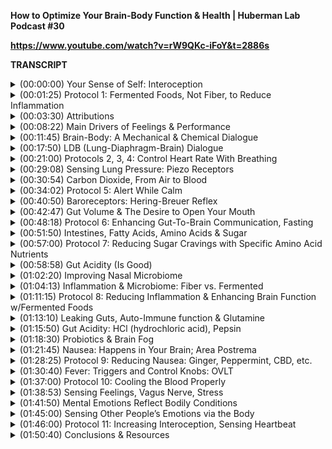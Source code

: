 **How to Optimize Your Brain-Body Function & Health | Huberman Lab Podcast #30**

**https://www.youtube.com/watch?v=rW9QKc-iFoY&t=2886s**

**TRANSCRIPT**

<details>
<summary>(00:00:00) 	Your Sense of Self: Interoception</summary>
-

'm Andrew Huberman, and I'm a professor of neurobiology and ophthalmology at Stanford School of Medicine. Today, we continue in our discussion about sensation or how we sense things. On previous episodes, we talked about sensing light and sound waves for things like vision and hearing. Today, we are going to talk about our sense of self or what's called interoception. Interoception is our sensing of our internal landscape, things like our heartbeat, our breathing, and our gut, how full our gut might happen to be, or how empty our gut might happen to be. But also our inner landscape with respect to chemistry, how acidic, or how good or bad we feel on the inside. This discussion about sense of self and interoception has many important, actionable items that relate to bodily health and brain health, and believe it or not, our ability to perform well or perform poorly in life. Indeed, it has profound influence on our rates of healing. So today we are going to talk about all the aspects of our inner landscape and how our brain and body communicate. And there will be many actionable protocols as we go along that discussion. 
</details>

<details>
<summary>(00:01:25) 	Protocol 1: Fermented Foods, Not Fiber, to Reduce Inflammation</summary>
-

Before we begin our discussion about sense of self, I want to highlight some very recently published research findings that I believe are immediately actionable and that everybody should be aware of. These are data that were published by my colleague, Justin Sonnenberg's laboratory at Stanford University School of Medicine, and the data were published in the Journal Cell, which is a very high stringency cell press journal. So phenomenal data. What this study showed was that individuals given a high fiber diet actually experienced less diversity of what's called the gut microbiome. The number of positive or health promoting bacteria in the gut was actually reduced by a high fiber diet, whereas individuals that ate just a couple of servings of fermented food each day, experience important and beneficial increases in anti-inflammatory markers. And that could be traced back to improvements in the gut microbiome diversity, the diversity of bugs, literally little bacteria that live in the gut, which might sound bad, but they are actually very health promoting. I'm going to get into all the details of this study later in the episode, but I just wanted to emphasize these findings because they are immediately actionable. I think for most people ingesting one or two servings of fermented food each day is reasonable and does not bring with it tremendous costs or tremendous inconvenience. And I think many people are ingesting high fiber diets thinking that that's the best way to improve their gut microbiome. So while these data may prove to be controversial among the folks out there in the nutrition community, that really high fiber diet, I want to just emphasize that these data were looked at in a very unbiased way. They were done with large scale screens of all sorts of inflammatory markers. There was no specific hypothesis going in. It was purely exploratory, but the data are very clear. It doesn't mean you shouldn't eat fiber doesn't mean that fiber is bad, but it really shows that eating fermented foods, just one or two servings a day, and maybe even ramping up to three or four servings per day can be very beneficial for many aspects of health. 
</details>

<details>
<summary>(00:03:30) 	Attributions</summary>
-

Before we go any further. I'd like to emphasize that this podcast is separate from my teaching and research roles at Stanford, it is however, part of my desire and effort to bring zero cost to consumer information about science and science related tools to the general public. In keeping with that theme, I'd like to thank the sponsors of today's podcast. 

Our first sponsor is Roka. Rocha makes sunglasses and eyeglasses that are of the absolutely highest quality. The company was founded by two All-American swimmers from Stanford and everything about their sunglasses and eyeglasses is developed with performance in mind. I've spent my career working on the visual system and its various functionings within the brain and within the eye, Roka sunglasses and eyeglasses are so phenomenal because they allow the visual system to do what it does best, which is to adjust to changes in what we call luminance or brightness, with many sunglasses out there and with many eyeglasses as well, if the brightness in the room changes or you get cloud cover, or you walk into a shadow, you have to take the glasses on or off, you can't see as well. But the folks at Roka really understand how the visual system works. And so they've designed their sunglasses and eyeglasses such that you never experienced that shift. You can walk into a shadow. The amount of sunlight can change. You can go into a dark room, et cetera, provided there's enough light to see you're going to see everything crystal clear. In addition you see everything crystal clear because the lens quality is terrific and the sunglasses and eyeglasses are very lightweight. So you don't even notice that they're on your face. Also the sunglasses and eyeglasses are designed for performance. You can use them while running or while cycling. Even if you sweat, they won't slip off your face. And as I mentioned before, they're very lightweight. So everything about these glasses is terrific and they have a terrific aesthetic. They have a lot of different styles to select from. And unlike a lot of performance eyeglasses out there, they won't make you look like a cyborg. You could wear them to dinner or to somebody's home. And they look really nice. If you'd like to try Roka glasses, you can go to Roka that's ROKA.com and enter the code Huberman to save 20% off your first order, that's Roka, ROKA.com and enter the code Huberman at checkout. 

Today's podcast is also brought to us by Inside Tracker. Inside Tracker is a personalized nutrition platform that analyzes data from your blood and DNA to help you better meet your health goals. I'm a big believer in getting regular blood work done for the simple reason that many of the factors that impact your immediate and long-term health can only be assessed, can only be measured from a quality blood test. And now with the advent of quality DNA tests, you can get further insight into the status of your immediate and long term health. One of the problems with a lot of blood and DNA tests that are out there, however, is you get the numbers back, you get the levels of metabolic factors, hormones, et cetera, but you don't get any information about what to do with those numbers or how to actually shift them in the direction that you want to. With Inside Tracker, they have this very easy to use dashboard and that dashboard makes it very clear, not just what your levels of hormones, et cetera are, but what actions to take in terms of nutrition or exercise or other lifestyle factors to bring those numbers into the appropriate ranges for you. If you'd like to try inside tracker, you can go to insidetracker.com/huberman. And if you do that, you'll get 25% off any of Inside Trackers plans. Just use the code Huberman at checkout. That's insidetracker.com/huberman to get 25% off any of Inside Trackers plans. 

Today's podcast is also brought to us by Headspace. Headspace is a meditation app that's backed by 25 peer reviewed published studies and has over 600,000 five-star reviews. I started meditating when I was in my teens, but for many years I found it hard to maintain a meditation practice, I don't think I'm alone with that. I think many people start meditating. They'll do it for a few weeks or a few months, or maybe even a year. And then they'll give up the meditation practice. And we know from so many peer reviewed studies that meditation has a number of very positive effects on our brain health, our ability to focus and our bodily health. So it's a great thing, we probably should all be doing it, but most of us, including myself, have found it hard to stick to a meditation practice. Then I started using the Headspace app and what I found is I could be very consistent with my meditation practice because they have meditations that are short, meditation that are medium length, and meditations that are a bit longer, all of which benefit me. The meditations that they have also are of different styles. You can try different forms of meditation. I particularly like having a guide for my meditation. It just helps me stay focused, helps me stay on track and I'm able to derive all those regular benefits of meditation and keep the practice up on a regular basis, if you want to try Headspace, you can go to headspace.com/specialoffer. And if you do that, you'll get a one month totally free trial. And with that, you'll get all of Headspace's meditations, the full library of meditations. You just go to headspace.com/special offer, and you get all of their meditations for one free month and you get to try it, if you don't like it, you can stop. But I think you will enjoy it. I certainly enjoy meditation and we know that it's very beneficial for all of us. 
</details>

<details>
<summary>(00:08:22) 	Main Drivers of Feelings & Performance</summary>
-

If you're somebody who cares about your immediate and long-term health, and if you're somebody who's interested in performance of any kind in work in relationships, et cetera, today's topic I believe is among the more important ones for you. Of all the topics I could cover, this thing that we call sense of self, which is also called interoception has perhaps the most foundational level of importance for all that. We feel all that we do and all that we are capable of doing. In fact I will go so far as to say that interoception or our ability to sense our inner real estate is right there next to sleep. And perhaps one other feature of our health and bodily function that primary early determine how good we feel in the now in the short term, and in the longterm, and sets the stage for everything we are capable of doing. And if we don't take care of this thing that we call interoception, just like if we don't take care of sleep, we cannot perform well and we will not remain healthy. Interoception and sense of self are essentially the same thing, I will use those terms interchangeably, at least for sake of today's discussion. 

And I promise that if you can learn a little bit about the mechanisms of self sensing, of understanding what's going on in your internal milieu, as we say your internal environment, you will position yourself to do some very simple things that can lead to outsize positive effects on everything from sleep to body composition, to mental focus, to mood, your ability to regulate stress, and indeed even your ability to heal and recovery from injuries of different kinds, brain injury and bodily injury. So sense of self is absolutely crucial. It's sometimes called our sixth sense, right alongside the other five senses like hearing vision, touch, taste, smell, et cetera, but sense of self is different. Sense of self is really about what's going on internally within the confines of our skin. 

And it involves two key features that if you can understand those features, and you understand what modulates or changes, our ability to sense those features, there are a lot of things that you can do in terms of how you structure your nutritional practices, how you relate to your exercise practices, perhaps even certain things that you take in terms of supplementation that can basically make you feel better, more alert, and more capable for everything. I don't think that's a hyperbolic statement, I, in fact, I know it's not a hyperbolic statement because we have a system in our body that connects our brain to all of our bodily organs and connects all of those bodily organs to our brain. And that communication between brain and body in both directions creates a situation where either we are positioned to do things well, or we are positioned to do things poorly. So I really want to dive in and dissect, what is this system of brain, body communication? What does it look like? What are the actual neurons and connections? And as I do that, I promise that I'm going to place protocols, tools that you can apply in order to make sure that those neurons and connections are working optimally. 
</details>

<details>
<summary>(00:11:45) 	Brain-Body: A Mechanical & Chemical Dialogue</summary>
-

So let's begin by talking about what system communicates the brain to the body and the body back to the brain. The system that's most often associated with this is our 10th cranial nerve called the vagus nerve. The word vagus relates to the word vagabond, which to wander, and indeed the vagus nerve is a vast, enormous wandering set of nerves, so it's not one nerve. It's not like one fiber, one axon. As we say in the nervous system, we have these wires, we call axons that let neurons communicate. It's a bunch of neurons and a bunch of wires that go everywhere, so where do they go? Well they leave the brain, and the brain stem, the brain stem is kind of the back of your brain. If you touch the back of your neck, it's about three inches deep to where you're touching. The neurons that are there send information into the body to control your bodily organs, how fast your heart is, beating how fast you're breathing, how fast your digestion is occurring. Even things like whether or not you are going to secrete so-called killer cells, your immune cells from your spleen to go ward off bacteria. Now the neurons there don't know what to do unless they receive information about what's going on within the body and within the body, your heart, your lungs, your diaphragm, your gut, so everything from your intestines to your stomach, et cetera, and your spleen or sending information also up to the brain. 
</details>

<details>
<summary>(00:17:50) 	LDB (Lung-Diaphragm-Brain) Dialogue</summary>
-

So as I mentioned before, it's a two-way street. So the vagus nerve is a very important nerve, but just by saying vagus nerve, it sounds like a singular. It sounds like one thing, but actually what we're talking about is a series of super highways, it's like Google maps, it's got stuff going everywhere with alternate routes, communicating back and forth. 

There are two fundamental features of what's going on in your body that need to be communicated to your brain, these neurons in your brain stem in order for your brain and your body to work together correctly. And the two types of information are mechanical information. So things like pressure, things like lack of pressure. And chemical information, whether or not your gut is acidic or whether or not it's not acidic, whether or not you have some sort of pathogen, you know, something that you ate or that got into your body somehow and is making you sick or whether or not you don't have a pathogen in your body. So you've got mechanical sensing and chemical sensing. So when you think about your sense of self and your ability to understand what's going on in your body, if you feel good, or if you feel bad, your sense of self is dependent on these mechanical phenomenon and these chemical phenomenon. 

And for every organ in your body, whether or not that's your heart or your lungs or your spleen, both the mechanical information about that organ for instance, is if your gut is full or empty, whether or not your heart is beating fast or beating slowly, that's mechanical, and chemical information, whether or not your gut feels nice, and whether, you know, when I say nice, I mean, whether or not it has a balance of acidity and alkalinity, that feels right to you or whether or not your gut feels off, it doesn't feel quite right. That's chemical information. If you are not getting enough oxygen and levels of carbon dioxide and other gas go up too high. So your lungs can register that and that chemical information is sent to your brain. And then your brain does certain things actually really encourages you to do certain things in order to adjust that chemistry. 

So the first principle that everyone should understand about their sense of self is that they are sensing mechanical and chemical information about every organ in their body, except for one, and that's the brain. Your brain actually doesn't have pain receptors. It doesn't even have touch receptors. The brain is a command center. It helps drive and govern changes in the organs of the body. But your brain doesn't move, at least not much. It can move a little bit fluid moves within it. But as long as you're healthy, it's not moving that much. Your brain has no sensation of its own, in fact, when they do brain surgery on people, they will the size or put some anesthesia on the scalp. They'll cut away the skin there so that people don't feel anything. They'll use some anesthesia they'll peel back the skin and then they'll use a, let's call it what it is, it's a bone saw. And they basically saw open a little window in the skull. I've actually done this before and seen this before. I've done this many times before, and once you're inside the brain, you can put electrodes in there and you can put various things in there, of course, all for therapeutic purposes. And you do that without any anesthesia to the actual brain tissue, because it has no receptors to sense anything. It doesn't have pain receptors. It doesn't have pressure receptors. None of that, when you have a headache in your head, feels like it's too much pressure, well that's because of here's that lie outside the brain. So your organs are different. They need to tell your brain what's going on. And there are ways that you can control the mechanical and the chemical state of your organs in ways that are very powerful, and this is crucial to do, because if you can properly regulate the mechanical and chemical environment of your body, your brain functions better. This is absolutely clear from data that if your gut is healthy, if you get the alkalinity right, the acidity, right, and if your spleen is healthy and happy, and if your lungs are working properly, not just breathing and pumping in and out air, but you're breathing at the right cadence for a particular activity, then your brain will function better. 

So let's talk about how you can adjust the mechanical and chemical environment of your organs in order to make your brain better and how your brain can make the mechanical and chemical environment within your organs function better. For instance we're going to talk about how you can change the chemistry of your gut in order for your brain to be able to focus better, think better, remember better and sleep better. And we're going to talk about how you can change the chemistry of other organs in your body, such that your immune system will function better than it would otherwise. And you can actually heal faster from small cuts and bruises, but also injuries of any kind, even major injuries. 

So as I mentioned before, we've got these organs, the heart, the lungs, the diaphragm, and I'll explain what that is, the gut and the spleen. And the spleen is this immune organ. Let's take one example of these and explain how mechanical and chemical information from this particular set of organs communicates to the brain and how that changes how our brain works. And the organ I'd like to focus on first are the lungs and the diaphragm. So we're all familiar with our lungs, these two big bags of air, but they're actually not two big bags of air. They actually have little tiny sacs within them, actually millions of little sacs called the alveoli of the lungs. The alveoli of the lungs are like little tiny balloons throughout our lungs, and the more of those balloons, we have, the more air that we can actually contain. So we are not too big bags of air in there, our lungs, we actually have millions and millions of little tiny bags of air within those lungs. Those little bags of air can fill up or they can deflate, right, just like your lungs overall can fill up or they can deflate. The diaphragm is a muscle, it's kind of shaped like a dome. So it's kind of a, you know, think about a basketball or a soccer ball that has most of the air pushed out of it. And so it's kind of crescent shape or dome shaped, and it sits below our lungs and the way the diaphragm and the lungs work together is very interesting. The diaphragm is actually skeletal muscles. So it's just like a bicep or a quadricep. And the fact that it is skeletal muscle is important because it has a unique property, which is that you can control it voluntarily. You can decide to take control of your diaphragm by just consciously deciding you want to breathe in a particular way, just like you can take conscious control over your legs. They will work just fine, if you're not thinking about them, as you walk as provide, you already know how to walk, but at any moment, you can decide to change the rate of your walking, your so-called cadence of walking. So the diaphragm as a skeletal muscle also has that property, the diaphragm moves up and down, depending on how you breathe, or rather, I should say how the diaphragm moves up and down determines how you breathe. How you breathe is also dependent on little muscles that are between your ribs, the intercostals and other muscles, if you're a martial arts fan that Bruce Lee was famous for having these very pronounced intercostals from doing all sorts of, you know, bridging exercise, et cetera. But those are the muscles. And we all have them, even if some of us, most of us don't have, intercostals like Bruce Lee. So when you breathe a couple things happen, but let's talk about the mechanical things first. 

And then let's talk about how those mechanical steps relate back to the brain and what that does for the brain. And I can promise you that if you develop an awareness of these mechanical changes, you do not have to go through extensive breathwork practice or do extensive breathwork. You will immediately believe it or not develop a sense of your breathing self of your lungs and diaphragm. 
</details>

<details>
<summary>(00:21:00) 	Protocols 2, 3, 4: Control Heart Rate With Breathing</summary>
-

It takes no practice, but once you do it, you will forever be changed in terms of your awareness of your breathing and your ability to leverage your breathing. Kind of like the steering wheel on a car in order to shift your brain in the direction that you want to go. So it's a very powerful system. And the way it works is the following. And this will also incorporate the heart, so, and by the heart, I don't mean it in the emotional sense. Although we don't rule out emotions here at the Huberman Lab podcast, we like emotions, but I'm talking about the heart as an organ, as a beating organ, that circulates blood. So when we inhale, these little sacs in our lungs fill up and our lungs expand. And when we do that, we take up space in our thoracic cavity and our diaphragm moves down, okay. When we exhale, the diaphragm moves up, the lungs get smaller, okay? So inhales, diaphragm moves down. Exhales, diaphragm moves up. This actually controls our heart rate, but it does it by changing the way that our brain works. 

And it works in the following way. So when we inhale, our lungs fill our diaphragm moves down. Our heart actually has a little more space because the diaphragm's moved down. So the heart gets a little bit bigger, physically bigger, not in the emotional sense, but physically bigger. And as a consequence, whatever blood is in the heart flows at a slower rate because it's a larger volume, so bigger volume heart, same amount of blood inside the heart means slower flow. Okay, sort of like expanding a pipe. The brain registers that because there are a set of neurons in the heart called the sinoatrial node. It sends that information to the brain. That information is registered by the brain and the brain sends a message back to the heart to speed the heart up. So every time you inhale because of these mechanical changes in the diaphragm and lungs, and because of the mechanical changes in the heart, your brain sends a signal to the heart to speed the heart up, so if you do long inhales or you inhale more vigorously, you actually are speeding your heart up. 

Now, of course you have to exhale as well. But for instance, if I were to inhale very long like [inhales heavily] the entire time my heart rate is increasing. And then if I did a quick exhale, [exhales quickly] something else will happen, but if I kept doing that, [inhales heavily, exhales quickly] my heart rate would increase. It's not going to increase linearly and forever, but it will increase with each inhale. Or I can simply make my inhales more vigorous. [inhales quickly] And my heart rate will speed up. This is an autonomic and automatic relationship between the diaphragm, the lungs, the brain, and the heart. Now, if inhale speed the heart up, what happens on exhales? When we exhale, the diaphragm moves up. It's a little counterintuitive, but you can kind of think about it as like pushing the plunge on a syringe, right? When you exhale, this thing moves up and as the diaphragm moves up, the heart has less space. Meaning it gets a little bit smaller, which means that whatever volume of blood is inside the heart moves faster, through that smaller volume, that information is sent to the brain via these collection of neurons called the sinoatrial node for you aficionados. The brain then sends information via the vagus nerve back to the heart, to slow the heart down. So while inhales speed up the heart, that's the net effect exhales, slow the heart down. And the reason they slow the heart down is because of a register in the change in mechanical pressure between the diaphragm, the lungs and the heart. So this is to me, the simplest and most straightforward example of how the brain is changing the way our organs work, our heart in this case, according to changes in mechanical interoception. Now, we're not always aware of this, some of us are aware of it, some of us aren't. If you do it right now, you will be aware of it, so you can try this. You can basically, this is an experiment or an example in interoception, in sensing one's self. 

So if you inhale, doesn't matter how long you inhale. I'll do it for a couple seconds [inhales quickly] and then exhale twice as long. [exhales slowly] Nose or mouth, doesn't matter, the entire time that you're exhaling, you're slowing your heart down. So just as a car has an accelerator and a brake, or you can slow a car by coming off the accelerator. When you exhale, you're effectively coming off the accelerator, or if you want to think about it differently, you're hitting the brake, you're slowing down your heart rate. Now, normally your heart rate stays in more or less the same range for a given activity because you're inhaling and exhaling. But this is just a simple way of showing that mechanical changes in your viscera can change the way that your brain works and then your brain changes the way that those viscera work. And it's a very concrete agreement, it's like a contract between the organs of your body and the brain. In fact, you can think about this contract in more detail, and you can leverage this in a very powerful way to set the conditions of your mind. 

If you want to be more calm, emphasize exhales, and the simplest way to do this. I've talked about this many times before, but if you haven't heard me say it, this will become immediately clear is to emphasize exhales through what's called a physiological sigh. Two inhales, could be through the nose of the mouth, but ideally through the nose, so [inhales quickly twice] so followed by a long exhale. [exhales slowly] Those double inhales are kind of important because what they do is they maximally fill all those little sacs in your lungs, and then when you breathe out, you're exhaling as much of the so-called carbon dioxide in your system as possible. We'll talk about carbon oxide in a second. So the fastest way to calm down is to emphasize exhales. 

When you make exhales longer, you're slowing your heart rate, you're calming down. You don't need any sophisticated training. You don't have to do this for minutes on end. You don't have to do anything. You don't even have to call it breathwork. It's just respiration, and in fact, you do this every night. When you go to sleep and carbon dioxide builds up too much in your bloodstream, or if you hold your breath or something, or you watch an animal or a small child that sleeping, they will occasionally do these double inhale long exhales it's way of slowing the heart down and eliminating carbon oxide. 

The opposite is also true. If you inhale deeply or vigorously and then exhale less long or less vigorously, you will increase your level of alertness through these purely mechanical aspects of your interoception. So for instance, if I were to take a big deep inhale [inhales deeply] and then a short exhale, [exhales quickly] and then another one, a big inhale, [inhales deeply] short exhale, [exhales quickly] It only takes two or three of those before you start to feel more alert. And that's because your heart rate is increasing. And actually if you keep doing that for 25 or 30 breaths of inhale deep short exhale, you will start to secrete a lot of adrenaline. This hormone that comes from your kidneys and from your brainstem make you feel really alert. You will actually feel as if you've had a cup of espresso. So you will immediately wake up. And there's an intermediate form of breathing, which is sometimes called box breathing, but it's really equal inhale and exhale duration. And these, it basically goes like this. You're you're going to inhale, so do this for maybe two, three seconds inhale, [inhales] then hold, okay, two, three seconds. Then exhale, two, three seconds. Then hold two, three seconds. Most often people forget to hold. So it's inhale, hold, exhale, hold for equal or more or less equal durations, could be one second, could be two seconds, could be three seconds. Most people find that when you get out past five seconds, they start to struggle to maintain the so-called box breathing. And most people can't consciously box breathe for too terribly long without having to think about it. But the point here is that through purely mechanical means changing the way that you breathe, emphasizing inhales or exhales, or keeping them the same will change the way that your brain works, how alert you are and how well you function in anything. And again, this doesn't mean that breathwork has no value. It's just simply to say that long extended protocols of breathwork are simply, they are truly simply just an exploration of this fundamental relationship between the mechanics of your internal organs and your brain and how your brain controls those internal organs. 
</details>

<details>
<summary>(00:29:08) 	Sensing Lung Pressure: Piezo Receptors</summary>
-

Now you might ask, well, how is this pressure known? How does the body actually know how full the lungs are, now? This is an answer that's more for the aficionados out there, but I've had a few requests, or I should say thousands of requests for more in-depth science, so if you're not interested more in depth science, just this will allow you to tune out now for maybe just 10 seconds, and if you are interested, pay careful attention, there is a set of receptors which are called piezo receptors, P-I-E-Z-O piezo receptors, piezo means pressure. And these were discovered a few years ago by a couple of different laboratories, but one of the main ones, one of the main laboratories that discovered these piezo receptors is the laboratory of Ardem Patapoutian. I love saying his name, even though I'm probably pronouncing it, he's a friend and a former colleague when my lab was down in San Diego, he's at the Scripps Institute, he's a Howard Hughes Medical Institute investigator, which basically means that he's a total stud of science and has made many important discoveries. The piezo receptors line many tissues, and inform the brain about pressure in those tissues. But the lungs have a particular category of piezo receptors called piezo two receptors. And as you fill your lungs and these little sacs of air, the alveoli fill, the piezo two receptors because of the way they react to that filling send information by way of a bunch of neurons, a bunch of wires up to the brain and tell you how full your lungs are, so that's the kind of mechanistic detail. If you want to learn more about that, you can look up our Ardem's lab at the Scripps and the beautiful work that they and other laboratories are doing on piezos, piezos are pretty cool. I think I also just like saying piezo, so that's why I brought that up as well. So mechanical sensing of the lungs, heart and diaphragm. 
</details>

<details>
<summary>(00:30:54) 	Carbon Dioxide, From Air to Blood</summary>
-

And now let's talk about chemical sensing because there's carbon dioxide and there's oxygen. And this is really simple. You have oxygen and carbon dioxide and you need them both. I sometimes hear people talk about carbon dioxide is this bad thing and oxygen, it has a good thing. You need them both, and you need them in the appropriate balance. You have a collection of neurons in your brain that register when carbon dioxide levels get to a certain point in your bloodstream. When that point, that threshold is reached, these neurons fire, and they cause you to breathe sometimes called the gasp reflex, it just makes you want to inhale. And as a consequence, you bring in more oxygen. Okay, so we don't really breathe to get oxygen. That's a by-product of inhaling to eliminate carbon dioxide. 

You don't want carbon dioxide levels to go too high. In fact, if you want to freak somebody out and we do these in experiments, and I don't recommend you do this, you just increase the levels of carbon dioxide that they inhale, and the brain will go into an almost immediate panic response because the health of all our tissues depends on keeping a nice balance between carbon dioxide and oxygen. You don't want carbon dioxide levels to go too high. So the impulse to breathe, if you're under water, or if you hold your breath is triggered by these neurons and the triggering of those neurons comes from elevated carbon dioxide in the bloodstream. 

And for those of you that don't quite know how to conceptualize the relationship between bloodstream and breath, I do think it's important. And maybe you remember this from high school biology, but if you don't, I'll make it clear for you now, it's very easy. You inhale air and that air and the oxygen molecules in that air actually move from your lungs into the bloodstream because these little alveoli of the lungs, those little sacs of air are in there, they basically have a lot of little micro vessels and capillaries, little tiny, basically blood vessels, essentially, although they're mostly capillaries, micro capillaries are the little tiny ones, that line them, so there's actually an interface and opportunity for air and molecules within the air to pass into the blood and then they move in your bloodstream, and when you exhale, the opposite is true. So you can move things from the air, into your bloodstream or from your bloodstream into the air by way of the lungs, and there's a lot more detail to it. And I'm sure those of you that are experts out there. If you want to put some stuff in the comments, maybe a little bit of a kind of intermediate tutorial, you might even entitle it, intermediate tutorial. If you know a lot about this, just I'll check it, but make sure you get the details, right. Make sure you know the process. And I find that for people that are interested in understanding how breathing really works, it's really nice to think about the relationship between the heart and the vascular system, the blood and the air system, the respiration system, and breathing, because those two things are very, we say, they're interdigitated, they're interwoven with one another. So how does this work, well, carbon dioxide is too high, you breathe in, you inspire, you, inhale you off as a consequence, when you exhale, you offload carbon dioxide. 
</details>

<details>
<summary>(00:34:02) 	Protocol 5: Alert While Calm</summary>
-

There's a really cool way that you can explore this chemistry of your breathing and your bloodstream and the way that your brain works in ways that can really benefit your health. And it works the following way. You want to essentially sit or lie down. It doesn't really matter. You definitely don't want to be anywhere near water, not a bathtub, not a hot tub, not a, you know, not a cold dunk or something. In fact, don't even be in a puddle. And what you want to do in this case is you're going to breathe in deep. So that's going to increase your heart rate and then exhale passively by just letting air fall out of your mouth. So it will look something like this. [inhales vigorously, exhales passively] So it's you breathe in vigorously and then you let the air just fall out of your mouth. When you do that, what you're essentially doing is you're bringing in a lot of oxygen through that deep breath. And you're exhaling a little bit of that carbon dioxide. But if you were to repeat it 25 times, maybe 30 times, it doesn't matter if it's 25 or 30, somewhere in there, you would essentially start bringing in a lot of oxygen and blowing off or exhaling a lot of carbon dioxide. So you're actually going to change the chemistry of your internal landscape, and you can then sense it. You can interocept what that is like. And there are some really interesting reasons for wanting to do that, so I'm not going to do all 25 or 30 now, maybe do five or 10, so you can get a sense of what it looks like, so that it's clear. I'm going to essentially demonstrate now, so it's inhale, [inhales vigorously] exhale through the mouth,[exhales] I am inhaling the nose, [inhales vigorously, exhales passively multiple times] So it's essentially, excuse me, a two second or so inhale and then a one second or so exhale, and as I was doing that, I can kind of feel my face get flush and my body is heating up and my brain is heating up, what's happening there? Well that pattern of breathing is increasing levels of adrenaline in my brain and body, and I'm getting more alert. Then after 25 or 30 of those, you exhale all your air. [exhales deeply] You dump all your air. You can do that, your nose or your mouth. And then you hold your breath with your lungs empty for about 15 to 30 seconds. 

Now, for those of you that want to explore this, and please be careful as you explore this, don't do anything stupid, like do this while you're driving or something like that. You can exhale all your air and what you'll find then is you can hold your breath for a very long time. And the reason you can do that is because you've blown off all the carbon dioxide or most of the carbon dioxide in your bloodstream. So you shifted the chemistry of your blood by breathing in a particular way. And by doing that, you are no longer triggering these neurons that cause the gasp reflex or the reflex to breathe. 

Now, of course you have to breathe sooner or later but what you'll find is if normally your ability to hold your breath is a minute or so before you really feel that gasp reflex kick in, you might find that you can go 90 seconds or two minutes. And with some practice, people find that they can start holding their breath for three or four minutes or longer. This is actually how free divers do what they do. I do not want anyone free diving. If you're going to learn free diving, please learn it from an expert. Many people die trying to teach themselves out of free dive or trying to teach their friends at a free dive when they don't know what they're doing. This is not what this is about, don't again, don't do this anywhere near water, but it is a very interesting exploration of how you can shift the chemistry of your bloodstream by modulating your air by modulating the mechanics of your diaphragm and lungs and thereby shift the way your mind works, your brain. And in fact, what you'll notice is that even though during that 25 or 30 breaths, [inhales and exhales quickly] you'll feel very alert, when you exhale all your air and you're in the breath hold, you will feel very alert, but very calm. Now this is interesting because it's a state that we all sort of want to achieve alert, but calm, but have a hard time achieving. 

And so for those of you that have a hard time obtaining focus for sake of work or focus for sake of anything I should say, and when you are able to achieve focus, it's through the use of things like stimulants, or you feel like you have to have a cold shower or ice bath, or you have to have four espresso in order to be alert, but then you're too alert, you're jittery. You can't focus. This pattern of breathing can lend itself very well to entering states of alert, but calm for the fall, the 10 or even 20 minutes that follow that breathing. And then you could repeat it if you want. So it's a very useful practice to explore. Some of you may be familiar with this practice and so-called Wim Hof breathing. Wim Hof is a practitioner of what's called Tumo breathing. Tumo breathing has been around for centuries. And for those of you that are familiar with breathwork and yoga practices, I acknowledged that nothing I just described is new based on science, however, the science informs why those practices work. And just as a little mini editorial, I just want to emphasize as well. That one thing that this podcast is really about is trying to remove fancy nomenclature, whether or not it's yogic nomenclature or scientific nomenclature so that people can access protocols. Because the moment we start naming things after people or calling them Tumo et cetera, I have no problem with that, but it doesn't inform how the practices are done, nor does it inform the underlying mechanisms. So here I'm trying to teach you the mechanisms. And as a final point to that, the most powerful form of breathing is the one that takes into account the fundamental mechanisms that in increase heart rate, that exhales decrease heart rate, and that carbon dioxide and oxygen relate to the bloodstream and the brain in particular ways, once you understand those components, then you can create your own so-called breathwork practices. You can breathe in the ways that best serve you, as opposed to thinking that one protocol is the best or holy protocol for everything, because it's simply not. As a final final point, I want to say that as you shift the way that you breathe, whether or not you're showing off more carbon dioxide or bringing in more oxygen, you are fundamentally changing the chemistry of your internal milieu have your body, and that has been shown to have important effects on the way that your immune system functions and the way that you deal with inflammation and all sorts of different sort of things that can enter your body and cause problems or conditions of stress, et cetera. 
</details>

<details>
<summary>(00:40:50) 	Baroreceptors: Hering-Breuer Reflex</summary>
-

So I will explore that further as the episode goes on, but I want to move on to just touch on one other aspect of reading, that's purely mechanical, which I think is very interesting and important, which relates to a particular reflex that you're going to be very familiar with in a second. And that can serve you very well in times of extreme stress. The reflex I'm referring to is something called the Hering Breuer Reflex. I'm not going to go into details about how the Hering Breuer reflex works, but it has to do with particular classes of neurons and cells that are called a Baroreceptors. Those are basically pressure receptors, they sense pressure. And basically what the Hering Breuer reflex is about is that when your lung is inflated, your desire to breathe is reduced. So you can try that right now, you can inhale [inhales] huge big thing of air. And hold, okay? Your desire to breathe will kick in later than were are you to exhale all your air and hold your breath. When you exhale all your air and your breath, unless you've done the sort of protocol I described a few minutes ago of doing a bunch of inhales and exhales first in a very deliberate way, you will feel empty. Those Baroreceptors are going to be firing like crazy saying, there's no pressure in here, there's no pressure here, I got nothing in here. You need to breathe, you need to breathe in, the gasp reflex will kick in sooner. You can apply that in all sorts of situations related to exercise, related to modulating stress, et cetera. So the Hering Breuer reflex is a very powerful one. This is why you take a big deep breath before you go under water. [inhales heavily] All right, you're not going to exhale all your air and go under water. If you were to exhale all your air and go under water, you would absolutely feel the need to come up sooner for a breath of air than had you a full tank, so to speak a full of lungs full of air. And this is also the way that people teach themselves to feel comfortable under water. So when you learn how to swim, you learn how to swim both by having air in your lungs while you're underwater and no air in your lungs while you're underwater. In any event the Hering Breuer reflex is yet another dimension to the way that mechanical pressure influences your brain's decision-making, about what to do with your body, in this case, whether or not to breathe. 
</details>

<details>
<summary>(00:42:47) 	Gut Volume & The Desire to Open Your Mouth</summary>
-

So now I want to shift away from breathing and diaphragm and lungs and move toward another organ within our viscera, which is our gut. So this includes our stomach and our intestines, our esophagus and so forth. It's been said before, both by me and by others that we are, but a series of tubes, and indeed that's true. Believe it or not, every system in your body is a tube. Your brain is actually a tube that connects your spinal cord, which has also a tube. You started off as a tube, you were like a churro. You know, those churros I don't know if you're not familiar with churros, they're like donuts that are shaped like a tube. That's essentially what you look like early in development, not long after conception and the front end of that churro grew and grew and grew, but you always maintained a hollow through that tube. That's why you have what are called ventricles, gaps or a space in your brain and spinal cord that run the length of your brain and spinal cord and fluid, cerebral spinal fluid, and other things move through that space. We're going to return to the ventricles later, they are very important. They're just space filled with fluid, but they do a lot. Similarly your digestive system starts with the tube at your mouth and of course goes down through your throat. And then you've got all the elements of the stomach and the intestines, and then it comes out the other end. 

So you are, but a series of different tubes, your vascular system, a series of other tubes. So you're tubes. The way your digestive system works is to communicate to your brain about the status of the mechanical pressures along this tube, so within your stomach and your intestines, et cetera, and the chemical status of that tube at various portions within that tube to inform your brain about how your brain should control that tube. 

So let's start with the mechanical sensing of your gut. If you drink a lot of fluid, or if you eat a lot of food, your gut will fill up, your stomach will fill up with food. Now it gets digested there. It gets digested elsewhere along your digestive track too, of course but it starts getting digested there because along this tube, you have a series of what are called sphincters, which basically are like little draw pulls. Have you ever had a laundry bag, which has a drawstring on it? You pull it and then it cinches shut, and then you can open it again, that's what those are. Those are sphincter openings and you have them in your throat, you have them along your digestive tract, all the way to the end. Food will enter your gut. And if there's a lot of that food, pressure receptors, some of which are these piezo receptors will communicate to the areas of your brain that are involved in feeding, and we'll say, don't eat anymore. You don't need to consume anymore, now, some people bypass that these, I guess they have these like hotdog eating competitions. I'm always struck by how some of those people are like, seem to be rail thin, but they actually train for those competitions by ingesting large volumes of water, actually a very dangerous practice. You can actually kill yourself by drinking too much water, and you can kill yourself by ingesting too much of anything, really to expand your gut, not a good practice, not a big fan of those competitions. 

But even if you're one of those people or you're the world heavyweight champion of them, they are informative toward what I'm talking about now, which is that as you expand the gut, a signal is sent by neurons, literally nerve cells that are in the gut to the brain, stem up to the areas of the brain that are involved in feeding, I did a whole episode on feeding. You can find on "Feeding, Metabolism And Hunger." You're welcome to listen to that episode, if you like, and we'll shut down the neurons that drive the desire to put more stuff in your mouth. That thing that people say sometimes on well in this country frequently after Thanksgiving meal, I can't put another bite in my mouth. Literally they shut down some of the basic movements of the musculature to take another fork bite. I know it sounds crazy, but they can actually control your brain. So your gut is so full that it's controlling your brains, such that this action of spooning food towards your mouth is actually inhibited. It's made more difficult or less likely to occur. It's incredible. 

The converse is also true, when these piezo receptors signal to the brain, that the gut is empty independent of your need, your actual need for food. There's a signal that sent to your brain that says gut is empty and neurons get stimulated in areas like the arcuate nucleus and these areas of the hypothalamus and et cetera, that drive the desire to make this action, to open the mouth and to put stuff in it in particular food. So when you find yourself at the refrigerator or you find yourself almost, you know, manically trying to get food of different cons, you're not even thinking about what you're eating, because you're so hungry, in part that's because the lack of food in your gut has sent that information to your brain and is driving particular fixed action patterns that are associated with eating, in fact, one of the first things children learn how to do is open their mouth when something is presented to it. And then they learn how to move a spoon or a fork. They're not very good at it, at first, they get all over the place, but eventually they get good at, or at least most people get good at if you watch how people eat, you know, it's kind of very variable out there. In any event, this is a purely mechanical phenomenon. And this purely mechanical phenomenon is driving our brain to drive certain behavior. 
</details>

<details>
<summary>(00:48:18) 	Protocol 6: Enhancing Gut-To-Brain Communication, Fasting</summary>
-

You can get better at registering sense of fullness or lack of fullness in a very particular way. Some people have a very keen sense of how full or empty their stomach is, so if you've eaten anything, even if it's a small volume of food in the last hour to three hours, it's actually a worthwhile practice to take a few moments, maybe 10, 20 seconds, and actually just try and concentrate on sensing the neurons in your gut and how full you are, like for instance, I ate a few hours ago and then I had a little snack about 30 minutes ago or so. And my gut feels neither terribly full nor terribly empty. It's kind of, I would put it kind of like 30, 40% okay. So by just taking conscious awareness of how full or empty our gut is at various times between meals, after a meal, before a meal, you can very quickly develop a sense of how full or empty you are. Now, what's the consequence of that? The consequence of that is actually rather interesting. It's been shown that the consequence of that is actually that you can better override the signals of these piezo receptors and gut fullness or emptiness. So for those of you that find that you eat kind of compulsively or non-consciously, or subconsciously, I should say, probably have to be conscious enough to be awake to eat, but subconsciously you just find yourself eating and here I'm describing myself, I'm like, I'm a drive by blueberry eater. If there's a bowl of blueberries, every time I walk past it, I sort of have to grab a handful of them and pop them in my mouth, but if you develop this sense of how much mecho-pressure, it's not really word, but how much mechano-sensation is in your gut, very quickly, you can learn to override that. 

You might ask, why would I want to be able to override whether or not my stomach is empty or my stomach is full? Well, there are many reasons to want to do that. Many people right now are interested in so-called intermittent fasting. They're doing fast of anywhere from 12 to 16 hours, every 24 hour cycle, that's actually what my practice is. I do that on a regular basis, sometimes the, I eat breakfast, but normally I pushed breakfast out to about 11 or noon, or sometimes a little later, some people are doing longer fast, and there are really wonderful data publishing excellent journals from my colleagues Satchin Panda at the Salk Institute Of Biological Studies. And of course from other laboratories showing that intermittent fasting can and will have some positive health effects on things like liver health and brain health and other aspects of health. Whether or not it's the best form of dieting for the sake of losing weight, that's very controversial, but it's clear that having a period of fasting every 24 hours or perhaps even longer from time to time can be beneficial because it stimulates what's called autophagy, the clearing away, or the body's ability to eat certain dead cells, so called senescent cells, and for many people, they struggle with fasting because they feel they have a very keen sense of their stomach being empty. And they feel as if they have to eat. And in a kind of counter-intuitive way, there's some data that indicate that being able to sense whether or not your gut is full or empty, and just the knowledge that that's communicating information to your brain about whether to not to eat or not just that awareness, that understanding allows them to override the signal. They think, oh, you know, I'm not actually in need of nutrients right now. It's just that my stomach is empty. And these piezo receptors, and some other ones that I'll tell you about in a moment are signaling to my brain that it's empty. I don't actually need food, it's just, it's just that my brain is reacting to the fact that my gut is deflated, so to speak or a smaller, doesn't have food in it. 
</details>

<details>
<summary>(00:51:50) 	Intestines, Fatty Acids, Amino Acids & Sugar</summary>
-

So there are other ways that our guts communicate with our brain, it's not just our stomach talking to our brain. It's also our intestines talk to our brain. The Liberles Lab the guy's name is Steven Liberles, he runs a lab at Harvard Medical School, it's a terrific lab, does excellent work on gut, brain communication and other aspects of viscera brain communication. They discovered a category of neurons called the GLP1R neurons, these are neurons that are basically in your neck, I mean, they're part of the nervous system, but they're, you can, they can be found near your neck. And those neurons send little wires down into the intestines and deep into the stomach, but mostly into the intestines and they sense stretch of your intestines. So this is pretty wild. These neurons sense how stretched out your intestines are and how fast things are moving through your intestines, slow or fast, or if there's nothing there. And then those neurons send another branch, they have a branch in one direction, senses what's going on in your intestines. And they have another branch that goes up from your neck in your brain to either trigger the desire to eat more or just stop eating. So these are really cool neurons and they're basically stretch receptors. They look a lot like the piezo receptors that we talked about before, so these GLP1R neurons are sensing stretch, so purely mechanical sensing. And in addition to that, the Liberles Lab discovered neurons that detect nutrients themselves.

Now, the main reason why we need to eat is to bring nutrients into our body. And there is another set of neurons, those are called GPR65 neurons, if you want to know, but you don't have to remember that, do the same thing in terms of their connections. They send connections down into the intestines and into the gut, into the stomach, but mostly into the intestines. And then send that information back up to the brain as to whether or not there are certain kinds of nutrients in our digestive track. Now, these neurons are the ones to pay attention to if we're talking about chemical signaling and then in the next couple of minutes, I'm going to tell you about how you can understand hunger and had a modulate your hunger for the right foods, in fact, for healthy foods. The way this is done is by leveraging the activity of these GPR65 neurons, these neurons that sense nutrients, okay. They're telling your brain what's in your gut and intestines, and you have another set of neurons that were discovered by another guy he's out at Duke University, his name is Diego, excuse me, Diego Borges he's a wonderful scientist. He has a degree in nutrition, but also in neuroscience. 

And he found that there are neurons that line the gut, and those neurons in collaboration with these GPR65 neurons are sensing for three things, okay? So we say nutrients, which nutrients are they looking for? What are these neurons paying attention to? While these neurons are activated by the presence of fatty acids in particular, omega-3 fatty acids, sorts of things that come from fatty fish, oil, krill, certain kinds of animal protein, animal, and plant substances. You can look up what has a lot of omega-3s and those omega-3s make these neurons fire electrically like crazy up to the brain and make you want to eat more of those things, but it turns out in pretty appropriate levels. 

These neurons also respond to amino acids. So when you eat a food, it's broken down in the gut, actually the way it's broken down in the gut is kind of interesting. Your gut basically cinches off a sphincter up top, cinches off a sphincter below it when there's food there. And then you have a series of smooth muscles that tumble the food and literally physically break it down. And then of course, enzymes come in and start digesting the food. And we're going to talk about digestion and how that's communicated to the brain in a moment. And for those of you with any autoimmune issues or digestive issues, this is going to be very important conversation. But meanwhile there are these neurons in the gut and as these fatty acids float out of the digested food, so literally fat molecules, and as amino acids are coming from the proteins as they're digested in the gut. 

And as a third food item, sugars are coming from the foods that we eat. These neurons will fire a lot to the brain that says, Hey, whatever you're doing up there, do more of it, okay? Now the sugars are a little bit cryptic because when I say sugars or I say amino acids, or I say fatty acids, this has nothing to do with taste. In fact, beautiful experiments have been done by the Borges Lab and by other labs showing that even if you numb the mouth, even if you gavavge, which is a really, just a, it's a fancy word for basically tube feeding, you put a tube down into the gut, you just deliver the food to the gut. So you get no opportunity to taste, it sounds pretty awful. If you force feed by gavage, or you numb the mouth, these neurons don't care about the mouth. They only care about the nutrients coming from these foods. And then they signal to the brain, hey, do that thing, do that thing where you lift that object, we call a fork or a spoon, do that thing where you drink the milkshake, do that thing where you move your mouth like this, not talking, but do that thing where you swallow. 
</details>

<details>
<summary>(00:57:00) 	Protocol 7: Reducing Sugar Cravings with Specific Amino Acid Nutrients</summary>
-

So that's how the nutrients in our gut control us. And this is why for people that experience extreme sugar cravings, or even mild sugar cravings, replacing those foods with foods that have high levels of omega-3 or amino acids can produce sugar cravings. And I've talked about this on a previous episode, but if you didn't catch it, no big deal. I'll tell you right now that for many people, the solution to sugar cravings is to ingest a small amount, maybe a teaspoon or so of an amino acid called glutamine. And if you have really extreme sugar cravings, you can even mix that glutamine with a full-fat cream, which actually makes it taste pretty darn good. And you drink that anytime you have a sugar craving or just a sip or two of that. And we find is that the sugar cravings disappear, because you're basically giving fat and amino acids to those neurons in the gut and in the intestine, that signal to the brain that you want more. Now, this doesn't give you a kind of runaway hunger for full fat cream. Although it will say when I was in high school for various reasons, but mostly because I liked the way it tastes. I was using half and half in my cereal. And I was waking up in the middle of night and drinking half and half, and that stuff tastes pretty darn good once you get used to the high fat content. Not something I do now. But the point is these neurons don't really know taste, they only know nutrients. And so you can work with that system if you crave sugar, and I do believe that most if not all of us should be trying to limit, if not eliminate simple sugars, as much as possible most of the time, then things like glutamine, things like high omega-3 foods, et cetera, maybe even want to supplement with fish oil or something similar to get omega-3s, there are other reasons for wanting to do that too, can be very beneficial. And here's what we're talking about is interoception, it's your ability to sense your inner real estate, but in this case, by way of chemical signaling, not by way of mechanical signaling. 
</details>

<details>
<summary>(00:58:58) 	Gut Acidity (Is Good)</summary>
-

So now I'd like to talk about another aspect of gut chemistry that has profound effects on the brain, as well as on the immune system. And for those of you with auto-immune conditions, or for those of you that know people with auto-immune conditions, this is going to be a very important discussion. Your gut needs to maintain a certain level of acidity or alkalinity, for those of you without any chemistry background, basically the low numbers on the pH scale, that means more acidic, the higher, the numbers, more alkaline, so more alkaline means more basic and acidic means acidic. And it has to do with whom hydrogen atoms and all this other stuff, but you don't need to worry about that right now. We're not going to pH your gut right now, but we are going to talk about the pH of your gut. Your gut needs to be more acidic than essentially all other tissues of your body in order to function properly, bacteria thrive in alkaline conditions. I think this is important for people to understand. People are always thinking, oh, you should be more alkaline being acidic, that almost sounds like being inflamed at well, you know, it's a complicated discussion, but I think the semantics can be confusing, sometimes you want your gut to be acidic. You may ask, well, why are people taking antacids? Well, those antacids are there for a particular purpose to essentially combat acid reflux, which is the sending up of stuff in the gut towards the esophagus. And it can cause heartburn and things of that sort. And the way the antacids work is they essentially cause the sphincters above the gut to sinch shut, but they really are only dealing with a symptom, not the cause. So rewind, and about 10, 20 years ago, the discussion about gut acidity was quite a bit different than it is now in the scientific and medical literature. In fact, for many years long before, I'm going to say it here, people have been saying that it's important to maintain proper acidity of the gut, but the science and medical professions sort of looked at that as kind of a scance like, you know, what's going on there, I don't, I don't know that there's any evidence that that's actually true, there are communities of people that were prescribing, or I should say recommending that people take hydrochloric acid HCL and adjusting gut acidity that way. And it was kind of frowned upon, now in looking over the peer reviewed literature, it's clear that this business of trying to make the gut a little more acidic is actually one way in which people treat or try and ameliorate acid reflux. So it's kind of counterintuitive increasing acidity in the gut to try and reduce acid reflux, thought you're supposed to take antacids, well, the field has shifted quite a bit. And so we're going to review what it is to maintain the chemistry of the gut at a slightly more acidic level or a more aesthetic level, I should say, because it turns out that there are a number of things that are in gut are just call it what it is, it's gastric juice, sounds kind of gross. 
</details>

<details>
<summary>(01:02:20) 	Improving Nasal Microbiome</summary>
-

But gastric juices are actually powerful modulators of brain state. Put differently, one of the best things that you can do to have a healthy brain, a well-functioning brain and a healthy and well-functioning body is to maintain proper gut chemistry. And that's basically accomplished by getting the right level of acidity and alkalinity in your gut. Now this is not quack pseudoscience. This is not based on cleanses or anything of that sort. Well, we're going to talk about now are peer reviewed data in very high quality journals, like the Journal Cell, which is one of the three apex science nature, so, and journals of that sort, that point to the gut microbiome and its relationship to acidity of the gut and how the gut microbiome can help enhance auto-immune function and various other aspects of brain and body health. So within all the mucosal lining tissues of our body, we have what are called microbiota, little micro organisms that we didn't make that actually come from our environment or our food and live inside us. And there are good microbiota and there are bad microbiota whether or not we have good microbiota or bad microbiota depends on one thing. And that one thing is how acid or alkaline the given mucosal tissue is. So we actually have a microbiome in our nose. And just as a very brief aside, because I'd be remiss if I didn't say this, if you emphasize nasal breathing most of the time, except when speaking or eating. And if you downplay mouth breathing, meaning you refrain from mouth breathing, especially in sleep, you improve the nasal microbiome. It gets better at fighting off infections. This was shown in a beautiful paper, published in Cell Reports last year. And that paper I should mention was performed in humans. So you've got a microbiome in your nose and my nasal breathing most of the time, not all the time. Cause there going to be times when you need to breathe through your mouth for whatever reason, hard exercise or eating or speaking, but by breathing through your nose, most of the time you are creating an additional layer of immune defense against particles that could get you sick. Whereas when you mouth breathe, you are taking down a layer of defense and you are putting yourself more at risk of infection. This is what this paper shows. 
</details>

<details>
<summary>(01:04:13) 	Inflammation & Microbiome: Fiber vs. Fermented</summary>
-

You also have a gut microbiome that is in your throat, in your stomach and in your intestines. And that gut microbiome is extremely powerful in regulating your mood and your immune function. Now, this is not something that you can sense directly. You don't know when you have a bunch of good microbiota or a bunch of bad microbiota because you can feel them moving around in there, actually that would be pretty awful, that would be pretty creepy feeling. Rather that according to whether or not your gut is alkaline or acidic in the appropriate ways, you will populate your gut with the appropriate microbiota. So you want your stomach to be pretty acidic, but other elements of your digestive tract are going to be more pH. And basically there's a gradient, meaning there's a low to high pH gradient along the gut. You don't have to know what the pH should be at any one given point, because you're not going to go and put microbiota at one location and not another. 

What you essentially want to do is create an environment where the proper can thrive, because when you do that, you greatly decrease what are called inflammatory cytokines. So these are things that are secreted both by cells, within the body and cells within the brain to impact brain health and brain function and bodily health. They go by particular name, so there's something called TNF alpha, Tumor Necrosis Factor Alpha. It is inflammatory. It's not a good thing to have at elevated levels. You have something called Interleukin Six, IL-6 also causes inflammation, causes damage to tissues, not a good thing to have elevated for long periods of time. And then you have anti-inflammatory cytokines, things like Interleukin 10, which reduce inflammation. And there are hundreds of these, if not thousands of these different cytokines, some of which promote inflammation, some of which reduce inflammation. 

The simple way to adjust these things in the proper ratios is to adjust your gut microbiome. The best way to adjust your microbiome is to ingest certain types of foods. So there is a beautiful literature on this now, but the most important literature is the one that I referred to at the beginning of this episode, which is what to ingest and what not to ingest in terms of foods in order to create the best conditions in your gut so that you can create the best conditions in your brain and body. There was a study done by my colleague, Justin Sonnenberg at Stanford School of Medicine. Justin's actually my upstairs neighbor in the building at Stanford where I work and they explored how different foods or different diets, I should say, impact the gut microbiome and inflammatory markers. And this is a beautiful study because it was done in hundreds of human patients. These actually weren't patients that were sick, I should say human subjects that were otherwise healthy from a huge variety of backgrounds, so you had men, you had women, you had people of different races, different ethnicities. You had a huge range of backgrounds and they tracked all of that. And what they did is they explored two types of diets. One is a high fiber diet. So dietary fibers are non-digestible are only partially digestible carbohydrates typically. And they compared that to diets that were unchanged, except for the inclusion of a few, to a few more servings of fermented foods, each day, things like sauerkraut, things like kimchi, they even explored, it sounds pretty disgusting to me, but who knows, I've never tried it, which is fermented cottage cheese. And what they found was that after initial period of a few weeks, where they had people either eat a lot of fiber or eat one or two servings of fermented foods, they had those people ramp up their ingestion of either fiber or fermented foods, so they kind of ease them into it. As they went baseline then ramp up to the point where they were ingesting, you know, four or five servings of fiber or of fermented foods per day, which sounds like a lot. But for fermented foods, that would be, you know, four or five tablespoons of sauerkraut or kimchi. It's not quite, it's not like huge platefuls of fermented foods. And then they looked at a number of things. They looked at the proteome, which is a kind of like looking at the genome, but a bunch of proteins that are made in the body. And they did this by fecal samples, by stool samples, and they did this by blood draw, which is great, it's a real power of this study. In fact, the most comprehensive study that I'm aware of. By looking at these different tissues across long periods of time, so many weeks, and then returning people to their, to the diet that they were on before they went into the study, they will were able to establish in a causal way, how ingesting fibers or fibrous foods versus ingesting these fermented foods on a daily basis could impact the gut microbiome and many inflammatory markers and many markers of immune function and auto immune function. 

And the takeaway message from this study is that the fermented foods far out performed the high fiber diet. In fact, the high fiber diet in some people was beneficial and in other people caused issues with inflammation. This is very different than what I was taught growing up and what many of us were taught. Interestingly they also observed that people that ate the high fiber diet had increases in certain enzymes that lend themselves to better digestion of carbohydrates. And I think there's an important insight to come from this. Nowadays we kind of live in the age of extremes where people seem to either want to be carnivore or like never ingest a vegetable, I hear they don't even like allow pepper, but they're not even allowed, you know, sauerkraut or something like very extreme or pure plant based, pure vegan or pure. So essentially pure carbohydrate or pure animal protein, very extreme. I'm an omnivore, I like to eat a mixture of different things at different times of days, but very extreme, but this is interesting because what this, what these data show is that perhaps ingesting a high carbohydrate high fiber diet, which is really what these, the high-fiber condition really was actually makes people better at digesting carbohydrates. This may explain why people who are used to a, kind of a more paleo type or carnivore type diet might eat carbohydrates and say, oh, that doesn't work for me, I don't feel good. It might also explain why people who predominantly eat plant-based foods and carbohydrate foods will try eating meat as an experiment, or because they lost a bet or whatever it is and they'll do or desperation, or they'll do that. And then they'll say, oh, I don't feel good when I eat meat. How good you feel, it seems how well you can utilize that food, and how much of that food you crave may be determined in fact, it appears is determined by your food eating history, the types of food you eat. And I think this might explain some of the divide and hopefully might bridge some of the chasm between these different groups that are saying it should be one way, or it should be another. 
</details>

<details>
<summary>(01:11:15) 	Protocol 8: Reducing Inflammation & Enhancing Brain Function w/Fermented Foods </summary>
-

But at the core of the study was the bigger message. The bigger message is that all of us should be ingesting on a regular basis, daily basis, two to four servings of fermented foods of different kinds. And why I say that is because the inflammatory markers went down, the markers of auto-immune disruption went down, and the chemistry of the gut therefore was adjusted in the appropriate ways. Now it's not to say that high fiber is bad or that fiber is bad, I don't want people to confuse this, but even though this is a discussion about interoception, about sensing the self. This is a subconscious mechanism by which the gut communicates to many organs, including the brain. And it's been shown in other studies also in quality peer review journals that when the correct gut microbiota are present and these inflammatory markers are reduced, cognition improves so ability to focus, ability to sleep ability to ward off infection and wound healing all enhanced, in fact, even in autism spectrum disorder, in people that struggle with various mental conditions or disorders of the mind improving the gut microbiome seems to have powerful effects on improving brain symptoms. Along the lines of auto-immunity, there are a number of conditions that we call auto-immune conditions, and we will do entire episodes about these going forward. But for people with so-called irritable bowel syndrome, for people with Crohn's disease, for people with leaky gut, Hashimoto's, which is a kind of an immune system self-attack on one's thyroid gland and things like eczema, skin conditions, adjusting the gut microbiome has been shown to be useful in positively adjusting the symptoms of all of those, will it fix those conditions entirely? Probably not. But can it have a significant positive impact on them? Probably, yes. 
</details>

<details>
<summary>(01:13:10) 	Leaking Guts, Auto-Immune function & Glutamine</summary>
-

There is one thing that's worth mentioning in that list, which is leaky gut, what is leaky gut. Here, we're talking about the guts, what is it to have a leaky gut, it sounds awful. It sounds like something sort of like leaking out the end of the tube, and it maybe that too, I don't know. But leaky gut is actually because, your gut is not a tube that's continuous, one cell it's actually made up of many cells and those cells form a barrier and they form what are called tight junctions. If you have two cells and you want to create a fence out of those cells, you bind them together. The way that the body does this is to bind them together with what are called tight junctions, these are, they go by names like claudins and things like that, if you want to look them up. These tight junctions form a nice barrier, like a cyclone fence, that things can't get past, but like a cyclone fence only molecules of a certain size can go through those holes. So you're not going to pass a soccer ball through an intact cyclone fence, but you could pass for instance, a feather through that fence. So leaky gut is when the conditions in the gut are too alkaline or the gut microbiota are off in the gut, meaning microbiota that like alkaline guts are living there. And those tight junctions can't function at that particular pH and you create little holes in that fence. And then what happens is when you ingest foods, some of those foods literally leak out of the gut and into the extracellular space and into the bloodstream. And because foods include proteins and antibodies react to proteins, what ends up happening in leaky gut, and the reason we talk about in auto-immune conditions is that you start developing antibodies to particular food proteins. And then people start feeling like they have food allergies and they do, they actually create particular food allergies. Now, one way to prevent leaky gut is to get the rest of the gut situation happy by ingesting the proper foods that we talked about before, ingesting fermented foods on a regular basis. The other is our old friend glutamine, again. There are some data and I should say it's a limited number of studies showing that ingesting glutamine anywhere from one to three, excuse me, teaspoons per day, can help alleviate leaky gut. Now, the mechanism for that still isn't clear whether or not it's adjusting pH or whether or not it's creating more favorable environment for the microbiota, but it is clear that supplementing with glutamine can, in some people enhance where I should say improve conditions of leaky gut, so that might be useful as well. 
</details>

<details>
<summary>(01:15:50) 	Gut Acidity: HCl (hydrochloric acid), Pepsin</summary>
-

And then the final thing about this, I want to talk about is we're talking about chemical sensing in the gut and how that impacts wellbeing is about gut acidity, and this I confess is a little bit controversial. Some people are on board, this other people are not. And so I'd love your feedback on this, if you, if you agree, please tell me if you disagree, please tell me, but please tell me why you disagree in particular, experience or data, although it's always better if you can point me towards peer reviewed studies. There is a practice that some people embrace. I'm not recommending people necessarily do this. And you would definitely want to talk to your doctor, but where people have food allergies or they're having mood or auto-immune issues, and they treat this, some people recommend treating this through the ingestion of HCL, hydrochloric acid tablets. Now hydrochloric acid can burn you, right? Acids can burn you, they literally can melt away skin. You want to be very careful with acids of all kinds, truly, but hydrochloric acid is sold as in supplement form in capsule or pill form. And there is a practice of starting to ingest one or two hydrochloric acid tablets midway through a meal and then what people will generally do is examine to see whether or not that improves their symptoms of indigestion, how it relates to mood, how it relates to well-being, how it relates to their sensation of their gut viscera. By changing the acidity, you also changed the way that the gut communicates with the brain through the mechanisms we talked about before. And there are a growing number of people embracing these practices of taking HCL. It's often combined with other things, it's usually combined with an enzyme and that enzyme is pepsin. So most of these supplements come in the form betaine HCL pepsin and while they're not a cure-all, and certainly don't want to suggest that they're a cure-all, many people that have a hard time adjusting the pH of their gut and have a hard time adjusting the microbiota of their gut in the appropriate ways have benefited from taking these betaine HCL pepsin tablets or capsules during meals. And the general instruction is to start slow, to start with one or two, and then to find a level that you're comfortable with that doesn't create an excessive feeling of warmth in the stomach, it doesn't throw off your digestion. So it takes a little bit of experimentation, again, definitely talk to your healthcare provider before exploring this, but this has become a very common practice for people with auto-immune disorders and accessing the gut because it is accessible by taking things has also become way in which people with various mental conditions are trying to adjust their mood and adjust their wellbeing. 
</details>

<details>
<summary>(01:18:30) 	Probiotics & Brain Fog</summary>
-

Along these lines, I do want to mention that there are studies that show that people that supplement with a lot of probiotics or even prebiotics can sometimes experience brain fog. This isn't discussed a lot and the data are a little all over the place, but it is that we're thinking about. The goal here is not to create as many microbiota as possible, what you want is microbiota diversity. And I should mention this again in reference to the Sonnenberg study, which was what the high fiber diet does is it increases certain microbiota, but it limits their diversity and what the fermented food diet does, or I should say the diet that includes regular ingestion of fermented foods a few servings a day is it increases microbiota diversity. Now, lack of microbiota diversity has a name in the medical profession. It's called dysbiosis and dysbiosis is bad. Dysbiosis is what you see when people are spending long periods of time on bedrest or when they've been chronically ill, and so here again, we're talking about creating a positive environment in the gut, either by adjusting acidity, maybe you explore the betaine HCL pepsin thing. I think if you have healthy digestion, if you feel like you have a good relationship to your gut, and it has a good relationship to you, sort of a silly phrase, because it is you and you are it, then I don't think there's any need to pursue this, but if you don't, that might be one avenue to pursue. However I think primary in all of this is the fermented food findings, and it's not just one study, it's many many findings that now bring us to a place where a huge center of massive data are pointing us in the direction of saying ingest fermented foods on a regular basis.

I should also mention that conditions like sarcopenia, which is the loss of muscle tissue as we age, has been shown to be offset by improving the gut microbiota. So while today is about interoception, we're talking about sensing, we're also talking about subconscious sensing. What are we talking about, subconscious sensing, we're talking about subconscious sensing of the milieu of the body. When the milieu of the gut and the body is right, than the brain and the immune system function very well. And so this isn't something where you can sit back and say, oh, you know, I feel all those good microbiota in my gut, or, oh, no, those are bad microbiota. You can't do that unless you're going to take fecal samples and blood samples and analyze them in the, with the extreme exhaustive nature that the Sonnenberg and other labs do, you're not going to get that kind of information. I know there are companies out there that do this, and I don't want to knock on any of them, but I do want to emphasize that to do this right, to really analyze which cytokines you're making, which ones you're not, you really need to look at a huge number of them. And that requires large-scale proteomic and genomic and inflammatory markers screens. It's just not the kind of thing that most commercial enterprises can really provide to people in a way that they can interpret, rather, this is a case where you can simply go to the effector, to the thing that can actually move the needle in the right direction for you. It's very clear that's fermented foods and that's keeping the stomach slightly more acid than one might think you would want to. 
</details>

<details>
<summary>(01:21:45) 	Nausea: Happens in Your Brain; Area Postrema</summary>
-

So let's talk about barfing first. Barfing, AKA vomiting, is when the contents of your guts run in reverse, meaning when they go up from your stomach. Sometimes even up from the intestines, even though that sounds horrible, it sometimes happens up, out the esophagus and mouth and onto whatever surface happens to be in front of you. It's a terrible thing, nobody likes to do it, but it's a very interesting aspect of our biology because it reveals a beautiful and absolutely fundamental relationship between our chemistry and our brain. So your brain is actually locked behind a gate and that gate is not your skull. That gate is the so-called blood-brain barrier. So just like your gut has these epithelial tight junctions, the things I talked about before that provide a fence, so things can't get through and get through in leaky gut, your brain has tight junctions that are very tight. 

It's absolutely fundamental that only certain molecules get across the blood brain barrier and that others don't. And the reason for that is that most all 99.99999% of your neurons do not regenerate, I don't care what you've read, especially in the news recently about how psychedelics cause neurogenesis, because they don't, it's absolutely wrong. Psychedelics have effects on brain plasticity, but they have nothing to do with neurogenesis, at least no data to support it, but because you can't make new neurons, you also can't damage the ones you've got, or you shouldn't as much as possible. And that's why you have a blood brain barrier or a BBB. So the BBB as it's called prevents substances from getting to the brain, however, like any fence, it is not always uniform along its length. And there are little spots within that fence where chemicals can sneak across to the brain and through a beautiful design, I don't know anything about the design. As I always say, I wasn't consulted the design phase. I'm not talking about any kind of intelligent design or anything that is not the topic of this podcast. This is not a philosophy podcast, nor is it a religion podcast, it's a science podcast, but through a beautiful design of some sort, there are little holes in that fence. 

And there are little neurons that sit right behind those holes and those neurons sense what the chemistry of the blood is. So I'm guessing you probably didn't imagine that today's discussion about sensing the self would be sensing your own blood, but you do. There's a little area of your brain, that's little indeed, but is very important called area postrema P-O-S-T-R-E-M-A. And area postrema is an area of the brainstem that sits right next to another brain area called the chemo receptor trigger zone. And when the contents in your bloodstream are of a particular kind, meaning when there are pathogens or it's too acidic, the neurons and area postrema the neurons in the chemo receptor trigger zone, the CTZ as it's called, trigger a bunch of motor reflexes in the abdominal wall that make you barf. 

Okay, the feeling that you need to throw up is triggered by these neurons in the brain stem. And those neurons in the brainstem are triggered by the presence of certain chemicals. And the reason why you don't have any blood brain barrier at that location is because post-trauma has to be there like a crossing guard, making sure that everything that's coming through the blood is okay, and if it even senses just the tiniest bit, that things are off, it's going to trigger that reflex. 

Now, the really interesting thing is that the neurons and area postrema respond to the chemistry of the blood, but they also will respond to our consciousness, to things that we think and things that we believe and even particular memories. This is why when certain people see vomit or see someone else vomit, or even somebody else heaving, as if they're going to vomit, they themselves feel as if they're going to vomit. I'm guessing they're probably even a few of you right now that feel like you might vomit. You might feel salivation in your throat, which is always a precursor to vomiting. Some people, the memory of, or the thought of something like blood or vomit or, use your imagination, can actually trigger the vomit reflex. And that's because these neurons in area are very sensitive to prior experience of interactions with negative things. So and actually, as I'm saying this, I feel my gut kind of cramping up again, I'm not, I don't vomit very easily, I'm not one of those, nor am I somebody who's never vomited. 

And here we are talking about my vomit history, but I think it's appropriate in this, in this context, the neurons of area, or they're basically to keep your whole system safe and thank goodness they are, because for instance, some people, unfortunately, they drink so much alcohol that they throw up. Have you ever wondered why that is? Well it's because alcohol fundamentally is a poison. I'm not saying for, you know, age appropriate folks that ingesting alcohol is bad. This isn't a judgment call, but alcohol itself at excessive levels in the bloodstream triggers post-trauma to cause vomiting. So this is an example, whereby memories, context, but also just the chemistry of our internal state is triggering behaviors that are very hardwired. They're very reflux driven. And why would it be that some people get more nauseous than others at a given level, well, they'll have to do with alcohol tolerance. Some people have what's called a, you know, we refer to as a stronger stomach or a stomach of steel. Other people they throw out very easily if they don't feel well, or if they ingest anything that's just a little bit off. From a purely adaptive standpoint, it's probably better to vomit up things that aren't good for you rather than to have them pass through your system. Especially if those things are contained in lipids. For instance if you ingest something that's in liquid form because cells, literally every cell in your body is surrounded by a little thin layer of fatty tissue, we call the bilayer membrane, it's a little membrane. Fat can move through fat very easily. And so any bad stuff you ingest can get stuck in your system. 
</details>

<details>
<summary>(01:28:25) 	Protocol 9: Reducing Nausea: Ginger, Peppermint, CBD, etc.</summary>
-

So let's talk for a second about how to reduce nausea, because nausea is that salivation, that feeling that you're going to vomit, can be very beneficial in an, in an adaptive circumstance. Like you've ingested something bad, but some people experience nausea, for other reasons, there are good ways to regulate nausea and the ways they regulate nausea, very interesting. They actually adjust the activity of these neurons in area postrema or they change the chemistry of the blood directly. And many of you have heard this before, perhaps, but it turns out that there are good data, 11 research studies where the ones that I could find peer reviewed research studies with no bias, so independent studies showing that ginger can cause a notable reduction in nausea, how much ginger, one to three grams, what's one to three grams where you have to measure it out on a scale, unless you're taking it in pill or capsule form. It doesn't seem to matter if you take it in pill or capsule form, so this thing that you've heard before that ginger can reduce nausea, indeed is true. Peppermint, apparently can also do that. And some of you will not be surprised to learn that cannabis can reduce nausea, not surprise because cannabis, which has different legality in different places, and I understand that, so please take that into consideration. But cannabis, THC and, or it turns out CBD can reduce nausea, that's been shown in at least one study. And it probably does that, not by changing the chemistry of your blood, but by changing the threshold for firing of these neurons in area post-trauma. And there are conditions such as in chemotherapy and radiation therapy and others where people are feeling very nauseous, I'm not recommending people go use cannabis, unless they've decided with their selves and their family and their doctor that they should. But what's interesting is this thing about CBD and we'll do a whole episode on THC and CBD doesn't have, or isn't supposed to have these psychoactive properties that THC does. Although CBD can have a mild to major anxiolytic anxiety-reducing effect, but it does appear that the data are what the data support. I should say, the anecdotal reports, which are that cannabis can reduce nausea. So to barf less, ginger, peppermint, and if appropriate and legal for you, possibly cannabis. 
</details>

<details>
<summary>(01:30:40) 	Fever: Triggers and Control Knobs: OVLT</summary>
-

Now let's talk about fever. In previous episodes, and in future episodes, we deal with thermal regulation, which is the body's ability to regulate its temperature. Talk about cold and heat and saunas and ice baths and physical performance. We're not going to deal with all that right now, but I promise we will going forward. Today, I only want to talk about fever because fever directly relates to interoception. What do I mean by that? Well, a fever is simply an increase in body temperature, that increase in body temperature is triggered by neurons in the brain. And those neurons in the brain are triggered by the presence of particular things in the bloodstream. What sorts of things? Well, toxins, bacteria, viruses, when something bad gets in our system, the body doesn't know it's bad, it just knows it's foreign, and it hasn't seen it before. Or that it's in the wrong compartment of the body. So earlier we were talking about proteins that leak out of the gut and get elsewhere, you know, you don't want a piece of steak sitting in your bicep. That would be bad, you would actually develop antibodies, you would have a horrible infection. But your body has this intelligence, and that intelligence is to know, Hmm, these proteins are normally not seen in this region and then your body or the cells there, I should say, we'll release something that then will travel to the brain and will trigger an increase in body temperature so that your body cooks the bad thing or the cause of the bad thing. It's really a beautiful adaptive mechanism. We always think fever is so terrible, but fever is there to cook the bad thing that's inside you, or that has left the correct compartment inside you and is in the wrong compartment inside you. 

So what's beautiful about the fever mechanism is that it looks a lot like the barfing mechanism. Basically you have a set of neurons that sit near the ventricles, remember the ventrals is hole in the tube, that is you, the tube that is, you are a tube, a series of tubes. And your brain has a hole down the middle. And it extends down to the bottom of your spinal cord, at the front, it's called the ventricles, they start with what are called the lateral ventricles and the excuse me, starts with the third and the lateral ventricles, and then it goes to the fourth ventricle and then to what's called the central canal. But basically is just a big space in the middle of your nervous system in the middle of your brain. And you have one ventricle that I already mentioned called the third ventricle. And it's shaped kind of like a thin oval up upright, if you're listening to this, just think an I, the shape of an I, but it's kind of rotated 90 degrees. So it's up and down as opposed to across. And along that third ventricle, there's there a little neurons that can sense what's in the cerebral spinal fluid that fills the ventricle. 

So in other words, you have neurons that are sensing the chemistry of your cerebral spinal fluid, and that have access therefore to the chemistry of your body. Because that cerebral spinal fluid is going up and down the brain and spinal cord. But into that cerebral spinal fluid are signals about the various chemicals within the body. So this is not a mechanical system. This is a chemical system. Remember we're talking about mechanical information and chemical information accessing the brain. So if you have something bad in your system, you've ingested a, you breathe in a virus or you inhaled some bacteria, or you got a cut on your leg and some bacteria are growing there. Of course, locally, there will be effects, little things called the mast cell. This M-A-S-T little packets of histamine literally will go there and explode [poofs] and cause inflammation, which is actually a good inflammation. And we'll release little things called macrophages to gobble up the infection. The other day, it was in Texas, it was some mean little mosquitoes in Texas, and a lot of them, and I would stand outside and I'd get bitten, I didn't feel a thing, but then later that night, they started swelling up and itching and then I'd itch them, and then they'd swell even more. That was because of the release of mass cells, of histamines inside those mass cells that would literally causing inflammation of the tissue. It wasn't the poison from the mosquito itself. It was the immune response to those. Well, you also have this systemic or body-wide attempt to kill stuff, and that's the fever. 

So the neurons that these ventricles with cerebral spinal fluid go by a particular name, they're called circumventricular organs, meaning near circum, ventricular near the ventricles. And you have these organs and there are a set of neurons, has a really cool name called the OVLT. I don't know why I like that, but I just like it, it's the organum vasculosum of the lateral terminalis organum vasculosum of the lateral terminalis, OVLT are the neurons that respond to toxins and bad stuff in your bloodstream, however minor or major. And they release things like ILK-1, which are inflammatory cytokines inflammatory in this case is good, you want inflammation at the site of an infection. It's a good thing. It's going to help with healing. And it's going to change the conditions in your body, what's going to happen is when those OVLT neurons are activated, because you have something bad in your body or something bad is happening in your body, they communicate with an area of the brain called the preoptic area of your hypothalamus and the preoptic area cranks up your temperature and tries to cook that bad thing. 

Now it's worth talking about fever for a moment and talking about thermal regulation, because I think this actually could save some lives. So if you are overheated to a point where, you know, you're getting up past 102 or 103, it's going to vary depending on person to person and certainly age, you know, kids, some people think can tolerate higher levels of fever than adults, but look, you always want to be cautious about heating up the brain too much, because once those neurons are gone, they do not come back and neurons do not do well in very high temperatures. 
</details>

<details>
<summary>(01:37:00) 	Protocol 10: Cooling the Blood Properly</summary>
-

Once your body temperature starts getting up to 102, 103, certainly 104, you are starting to enter serious danger zone. This can happen through exercise in hot environments or an inability to escape heat because you don't have covering or adequate ventilation or cooling. It can also be because of excessive fever, for whatever reason. A lot of people think the way to deal with this is to put a cool compress on the back of the neck or to cool the torso. In discussing this with my colleague, Craig Heller who's at Stanford School of Medicine, and he's on the undergraduate side of the campus as well, runs a biology lab. He's a world expert in thermal regulation. It's very clear that that's the wrong response to try and cool off the body. If you put a cold towel or you put an ice pack on the back of the neck, what you effectively do is cool the blood that's going to the brain. And if you do that, then your brain will react by turning up the crank in so to speak on the neurons in the pre optic area, and will heat you up further and can cook your brain and organs further. So what you want to do is, as I've talked about before, you want to cool the bottoms of the feet, the palms of the hands and the upper part of the face. And I'm not going to go into all the details as to why you want to do that right now, but those are the locations you want to cool. Now you can also cool the rest of the body, but it's not okay to just stay under the covers and just cool, you know, the neck or something like that. You really want to try and create a systemic or whole body cooling, if the goal is to bring fever down, but in many cases, fever is adaptive. And so taking a non-steroid anti-inflammatory drugs like Advil and Tylenol sometimes can be good, if that's recommended, but other times, because it reduces your fever, it's allowing that pathogen, that pyrogen, it's sometimes called, a pyrogen is a substance that causes fever, think pyro, think fire, think pyromaniacs, think pyro, those pyrogens can survive at moderate to low temperatures, and they can't survive at high temperatures. So the fever is an adaptive mechanism and the OVLT, and the sensing of your chemistry is how the OVLT, organum vasculosum of the lateral terminalis does that. 
</details>

<details>
<summary>(01:38:53) 	Sensing Feelings, Vagus Nerve, Stress</summary>
-

So we've talked about sensing lung volume, speed of our heartbeat, we talked about sensing the gut volume, the intestinal volume, or the absence of volume. We talked about chemistry of the gut and the gut microbiota and auto immune functions. And we've now talked about vomiting, and we've talked about fever, lots of aspects of sensing our internal self. Now I want to turn our attention to interoception as it relates to feelings, the way that interoception is most commonly described. And I want to highlight a term that many of you have probably heard, which is the vagus nerve. We talked about vagus a little bit earlier, but the vagus nerve, this vagabonding wandering nerve is involved in everything I've talked about up until now. And the reason I saved it till now, rather than mentioning all along is to highlight a specific point, which is that whenever we hear about the vagus in popular culture, it's like the vagus calms you down, you want to stimulate the vagus by rubbing in front of the ear, and it's a parasympathetic nerve, and it will calm you down, he'll mellow you out. Actually, most of the time, the vagus is stimulatory. When you ingest foods with amino acids, sugars, or fatty acids, the vagus nerve gets activated and triggers the release of dopamine, it makes you more alert and go seek more of those foods or what led to those conditions. When you feel nauseous it's rarely calming, when you feel like you have a fever, it's rarely calming. So you're starting to get the picture that even though the vagus nerve is in the parasympathetic branch of the autonomic nervous system. And if that doesn't mean anything to you, because you're not in aficionado, don't worry about it. But it's not a calming system, it's a communication system, and it's a motor system. It communicates brain to body and body to brain, and it changes the function of different organs, now, one thing that's important to highlight is that stress itself will alter the chemistry of your gut because of the ways that it down the vagus nerve and quiets the neurons that communicate from gut to brain. 
</details>

<details>
<summary>(01:41:50) 	Mental Emotions Reflect Bodily Conditions</summary>
-

I want to say that again, stress will disrupt your gut and make you feel not good, poor digestion, and just lousy, because of the way that it shuts down the vagus nerve and the neurons of your gut. So what stress does is it blocks the communication between gut and brain, it doesn't mess up your gut. It just doesn't let your gut get the signals up to your brain, and it also then throws off the chemistry. And then there's a whole cascade of effects. If you want to learn more about stress, I did a whole episode called "Master Stress," or I think maybe it was called "Conquer Stress" and it was "Master Stress," either one. The whole point of that episode is to give you tools and practices to deal with short term, acute stress, moderate term stress, and long-term chronic stress through behavioral mechanisms, nutrition, supplementation, and many other things as well. It's chockablock full of protocols and tools for stress. The vagus nerve, however, is responsible for emotion and the way it does that is to pool, to aggregate the conditions of your gut, the conditions of your heart and the conditions of your breathing, which includes your diaphragm and lungs and takes that kind of as a collection of information and sends it to the brain and controls what we call your emotions. 

Now that might seem obvious to some people, but to other people that might seem totally crazy. You thought your emotions were because the market was down and you had invested, or because something that you thought was going to happen is not going to happen, or because you thought that school was open and then it's not, or maybe thought it wasn't, and it is whatever it is that bothers you, you think of generally as a purely cognitive event. But the brain doesn't really know what to do with that information. It doesn't act directly on that information to create moods. Moods are created through the heart's response to reading that headline, to the change in your breathing, that's caused by someone that you love telling you that actually they're not interested in spending time with you anymore, or that you screwed up or that they're interested in spending a lot of time with you and you like that, right? Emotions can be good or bad or neutral. So this thing that we call interoception, the sense of self I've been building up from very fundamental layers, gut chemistry, spleens, immune systems, auto-immune and you might've been thinking, wait, I thought this was going to be about a sense of self, a noticing or a feeling. And indeed all of those things are plugging in like a series of ingredients in a recipe that gives rise to your mood and how you feel, and that mood and how you feel is shown in one location in your body that other people can see. And that's in your facial expressions. And indeed there are now beautiful data showing that your face, including the size of your pupils, the tonality of your face, how flushed you are, or how pale you are, even the degree to which you're frowning or smiling relative to other periods of time, that is all an aggregate of, or a reflection rather of your gut, your heart and your breathing and the chemistry of your body. And so this is why I sort of backed into this conversation about interoception I kind of Trojan horse this on you on purpose which is that when we talk about the vagus and you hear, oh, you know, you can get vagal tone by breathing or rubbing on the front of the or short that's probably true, but another fundamental layer is the acidity of your gut, how fast your breathing are you inhale-emphasized, or exhale-emphasized breathing. When we are relaxed our pupils tend to constrict. When we are very alert, our pupils tend to be dilated, whether or not that alertness has to do with being happy or being sad. 
</details>

<details>
<summary>(01:45:00) 	Sensing Other People’s Emotions via the Body</summary>
-

And what's remarkable, and this is where interoception really takes a leap into the incredible is that there are beautiful studies that show that for instance, when we know somebody pretty well and they are going through some sort of experience of any kind, our heart rate actually starts to mimic their heart rate. Our breathing starts to mimic their breathing, even if we aren't conscious of their breathing. It's not like we see their chest heaving, and we think, oh my goodness, and then we breathe that way. There's a mirroring and no it's not carried out through mirror neurons. Mirror neurons are more of a myth and a reality, sorry to burst people's bubbles. But that bubble around mirror neurons is definitely made of myths and a topic for another time, but we start to mirror. Somehow human beings are able to register the internal state of other beings, and I think probably for animals too, but certainly for other humans, even at a distance. And these studies are many now, and they're really wonderful studies. And so your sense of your internal landscape is linked to others. 
</details>

<details>
<summary>(01:46:00) 	Protocol 11: Increasing Interoception, Sensing Heartbeat</summary>
-

Now you can enhance this interoceptive capacity for how you feel and how others feel, in other words, you can start getting a better readout of your internal state by doing a simple exercise, what is really a tool. And that is to learn to sense your heartbeats. So some people are very good at this, other people are not, some people can do this more easily when they have all their air exhaled and some people can do it better when they are holding a breath hold. But one thing that's kind of cool about this whole interoceptive capacity is that you can enhance it very quickly. You can learn or teach yourself to have heightened levels of interoception in a way that you can't really just give yourself heightened levels of vision by snapping your fingers, in one of one tool or exercise, there are things you can do to improve vision. That's the topic of a previous episode. I encourage you to look it up. There are things you can do to improve your hearing and your taste and your smell, we talked about all those, but with interoception you can get very good at this very fast. 

And I think this is one of the reasons why meditation is powerful. Think there are a lot of reasons why meditation is powerful, but one of the reasons is when you stop taking in exteroceptive information from the outside world, by closing your eyes and focusing inward, as they say, you start paying attention to your breathing cadence, you start directing your mind's attention to your heart rate, and if you can start to perceive your heart beating. You actually are very quickly strengthen the vagal connections between the body and the brain. And so there's no real practice here. There's no breathe this way or do this thing except to direct your awareness toward your heartbeat. And some people can get very good at this very fast. Most people find that just by doing this for a minute or so, every once in a while, they start to tap into this sixth sense. They start to notice when they don't feel quite right about something or somebody or some situation, or they start to notice when they feel quite right about somebody or something or some situation. So this interoceptive awareness can be tuned up. It used to be called vagal tone, but I think that term doesn't take into account all the other things that are going on with the vagus. So I don't really like that term. It's more of an interoceptive awareness. 

And again, there are many studies now showing that for sake of bettering one's mood overall, for sake of moving through a challenging phase in life, for sake of just enhancing one's experience of life overall, whether or not it's the taste of foods, interactions with other people, enjoyment, focus, pleasure, tuning up one's interoceptive awareness is both easy again by just taking a minute or two and trying to count heartbeats. And then this works best, of course, if you have some independent readout of heartbeats and you can compare, you can see how accurate you are, but even if you don't use a device or have a device to do that, without taking your pulse, using your thumb on your wrist or something, or your fingers on your neck, as you typically would for taking your pulse, trying to sit still for a minute or two every once in a while, maybe once a week, maybe twice a week, maybe while you're meditating, maybe while breathwork, maybe during the breath holds of breathwork, you don't really have to do this in any kind of extended way, you can very quickly increase your interoceptive tone. And that has a huge and outsized effect on the brain, body relationship and your brain's ability to tap into both the subconscious and the conscious aspects of this chemical and mechanical signaling that's happening all the time. And it can have real and out-sized positive effects on your ability to engage with other people and your ability to focus at work and your ability to notice, ah, I'm finding myself kind of feeling like I'm losing focus, but really it was my heart rate was just increasing. Maybe I just exhale a little bit and bring my heart rate down. So whatever effectually tried to do today is to give you a window into this incredible relationship between your viscera and your brain and your brain and your viscera, all these organs of your body, and what I hope is that you'll appreciate that it's a system, that you aren't just a system of tubes. I said that in a sort of in jest, I mean, you have a lot of tubes and you are a system of tubes, but that system of tubes is linked through the nervous system, and those links work in very specific ways. So whether or not you remember about pesos and all the GLPRs and all that stuff, it doesn't really matter. What I encourage you to do is start sort of pushing and pulling on the various leavers within this beautiful system that we call the interoceptive system, this sense of self. 
</details>

<details>
<summary>(01:50:40) 	Conclusions & Resources</summary>
-

If you're learning from this podcast and or if you're enjoying it, please subscribe to our YouTube channel. That really helps us. Also on the YouTube channel, please leave us comments and feedback, including feedback of topics you'd like to see in future episodes or guests, you'd like to see on future episodes. We do read all the comments. In addition, please subscribe on Apple and Spotify and follow us on Instagram @hubermanlab. If you want to leave us a five-star review on Apple, you also have the opportunity to leave us a five-star review. You can also leave us comments and feedback on Apple. During the course of today's episode, and on previous episodes, I mentioned supplements. I realized supplements aren't for everybody, but for those of you that are interested in supplements, it is important that the supplements that you take have a high level of stringency with respect to the amounts of the contents that are listed on the bottle matching what's actually in the bottle, in the capsules and tablets, and that the quality of those ingredients be extremely high. For that reason we partnered with Thorne, that's T-H-O-R-N-E because Thorne supplements have the highest levels of stringency for both the content and the amount of content in those bottles and supplements. If you want to try Thorne supplements, and you want to see the supplements that I take, you can go to thorne.com/U/Huberman. And you can see all the supplements that I take. You can get 20% off any of those. And if you enter the Thorne site through that portal, you can get 20% off any of the supplements that Thorne makes. In addition we have a Patreon account, it's patreon.com/andrewhuberman. There you can support the podcast at any level that you like. Please also visit us at hubermanlab.com and sign up for our free newsletter, our newsletter starts in August 2021, and you'll be receiving protocols and excerpts from podcasts, some condensed information that we think will really be a value to you, it's totally zero cost. Again, just go to hubermanlab.com and sign up for what we call our Neural Network Newsletter. And most of all, thank you for your time and attention. And thank you for your interest in science. [upbeat music]                                                                                                                                                                                                                                                                 
</details>






